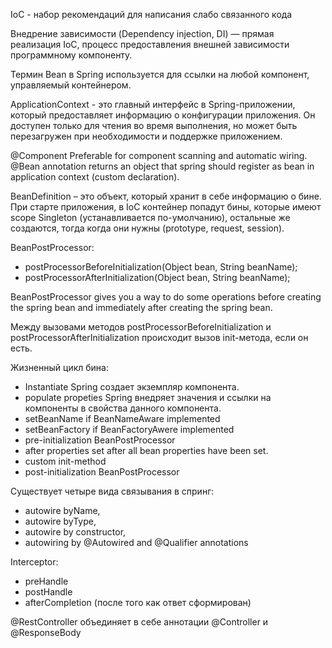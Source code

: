 IoC - набор рекомендаций для написания слабо связанного кода 

Внедрение зависимости (Dependency injection, DI) — прямая реализация IoC, процесс предоставления внешней зависимости программному компоненту. 

Термин Bean в Spring используется для ссылки на любой компонент, управляемый контейнером.

ApplicationContext - это главный интерфейс в Spring-приложении, который предоставляет информацию о конфигурации приложения. Он доступен только для чтения во время выполнения, но может быть перезагружен при необходимости и поддержке приложением. 

@Component Preferable for component scanning and automatic wiring.
@Bean annotation returns an object that spring should register as bean in application context (custom declaration).

BeanDefinition – это объект, который хранит в себе информацию о бине.
При старте приложения, в IoC контейнер попадут бины, которые имеют scope Singleton (устанавливается по-умолчанию), остальные же создаются, тогда когда они нужны (prototype, request, session).

BeanPostProcessor:
- postProcessorBeforeInitialization(Object bean, String beanName);
- postProcessorAfterInitialization(Object bean, String beanName);

BeanPostProcessor gives you a way to do some operations before creating the spring bean and immediately after creating the spring bean.

Между вызовами методов postProcessorBeforeInitialization и postProcessorAfterInitialization происходит вызов init-метода, если он есть.

Жизненный цикл бина:
- Instantiate Spring создает экземпляр компонента.
- populate propeties  Spring внедряет значения и ссылки на компоненты в свойства данного компонента.
- setBeanName if BeanNameAware implemented
- setBeanFactory if BeanFactoryAwere implemented
- pre-initialization BeanPostProcessor
- after properties set after all bean properties have been set.
- custom init-method
- post-initialization BeanPostProcessor

Существует четыре вида связывания в спринг:
- autowire byName,
- autowire byType,
- autowire by constructor,
- autowiring by @Autowired and @Qualifier annotations

Interceptor:
- preHandle
- postHandle
- afterCompletion (после того как ответ сформирован)

@RestController объединяет в себе аннотации @Controller и @ResponseBody

